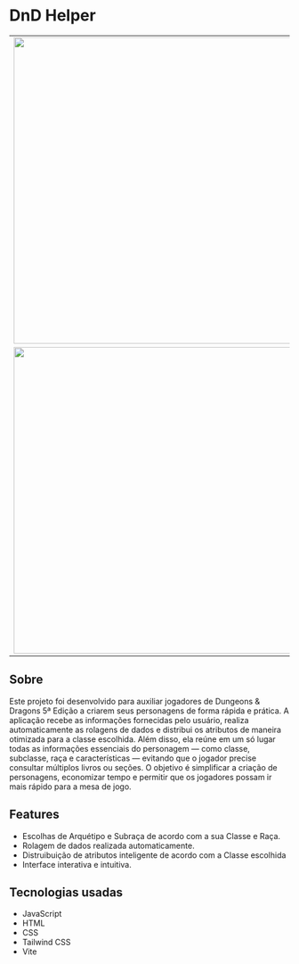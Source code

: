 # DnD Helper
<table>
  <tr>
    <td><img src="https://imgur.com/PrBymNX.png" width=550></td>
    <td><img src="https://imgur.com/lQgM3nv.png" width=550></td>
  </tr>
  <tr>
    <td><img src="https://imgur.com/mAog1QO.png" width=550></td>
    <td><img src="https://imgur.com/apYTUbT.png" width=550></td>
  </tr>
</table>

## Sobre
Este projeto foi desenvolvido para auxiliar jogadores de Dungeons & Dragons 5ª Edição a criarem seus personagens de forma rápida e prática.
A aplicação recebe as informações fornecidas pelo usuário, realiza automaticamente as rolagens de dados e distribui os atributos de maneira otimizada para a classe escolhida.
Além disso, ela reúne em um só lugar todas as informações essenciais do personagem — como classe, subclasse, raça e características — evitando que o jogador precise consultar múltiplos livros ou seções.
O objetivo é simplificar a criação de personagens, economizar tempo e permitir que os jogadores possam ir mais rápido para a mesa de jogo.

## Features
- Escolhas de Arquétipo e Subraça de acordo com a sua Classe e Raça.
- Rolagem de dados realizada automaticamente.
- Distruibuição de atributos inteligente de acordo com a Classe escolhida
- Interface interativa e intuitiva.

## Tecnologias usadas
- JavaScript
- HTML
- CSS
- Tailwind CSS
- Vite
